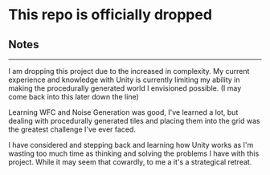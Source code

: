 # This repo is officially dropped

## Notes
---

I am dropping this project due to the increased in complexity.
My current experience and knowledge with Unity is currently limiting my ability in 
making the procedurally generated world I envisioned possible. (I may come back into this
later down the line)

Learning WFC and Noise Generation was good, I've learned a lot, but dealing with procedurally
generated tiles and placing them into the grid was the greatest challenge I've ever faced.

I have considered and stepping back and learning how Unity works as I'm wasting too much time
as thinking and solving the problems I have with this project. While it may seem that cowardly,
to me a it's a strategical retreat. 